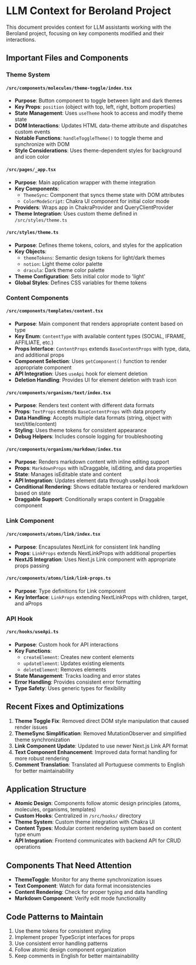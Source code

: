 # LLM Context for Beroland Project

This document provides context for LLM assistants working with the Beroland project, focusing on key components modified and their interactions.

## Important Files and Components

### Theme System

#### `/src/components/molecules/theme-toggle/index.tsx`
- **Purpose**: Button component to toggle between light and dark themes
- **Key Props**: `position` (object with top, left, right, bottom properties)
- **State Management**: Uses `useTheme` hook to access and modify theme state
- **DOM Interactions**: Updates HTML data-theme attribute and dispatches custom events
- **Notable Functions**: `handleToggleTheme()` to toggle theme and synchronize with DOM
- **Style Considerations**: Uses theme-dependent styles for background and icon color

#### `/src/pages/_app.tsx`
- **Purpose**: Main application wrapper with theme integration
- **Key Components**: 
  - `ThemeSync`: Component that syncs theme state with DOM attributes
  - `ColorModeScript`: Chakra UI component for initial color mode
- **Providers**: Wraps app in ChakraProvider and QueryClientProvider
- **Theme Integration**: Uses custom theme defined in `/src/styles/theme.ts`

#### `/src/styles/theme.ts`
- **Purpose**: Defines theme tokens, colors, and styles for the application
- **Key Objects**: 
  - `themeTokens`: Semantic design tokens for light/dark themes
  - `notion`: Light theme color palette
  - `dracula`: Dark theme color palette
- **Theme Configuration**: Sets initial color mode to 'light'
- **Global Styles**: Defines CSS variables for theme tokens

### Content Components

#### `/src/components/templates/content.tsx`
- **Purpose**: Main component that renders appropriate content based on type
- **Key Enum**: `ContentType` with available content types (SOCIAL, IFRAME, AFFILIATE, etc.)
- **Props Interface**: `ContentProps` extends `BaseContentProps` with type, data, and additional props
- **Component Selection**: Uses `getComponent()` function to render appropriate component
- **API Integration**: Uses `useApi` hook for element deletion
- **Deletion Handling**: Provides UI for element deletion with trash icon

#### `/src/components/organisms/text/index.tsx`
- **Purpose**: Renders text content with different data formats
- **Props**: `TextProps` extends `BaseContentProps` with data property
- **Data Handling**: Accepts multiple data formats (string, object with text/title/content)
- **Styling**: Uses theme tokens for consistent appearance
- **Debug Helpers**: Includes console logging for troubleshooting

#### `/src/components/organisms/markdown/index.tsx`
- **Purpose**: Renders markdown content with inline editing support
- **Props**: `MarkdownProps` with isDraggable, isEditing, and data properties
- **State**: Manages isEditable state and content
- **API Integration**: Updates element data through useApi hook
- **Conditional Rendering**: Shows editable textarea or rendered markdown based on state
- **Draggable Support**: Conditionally wraps content in Draggable component

### Link Component

#### `/src/components/atoms/link/index.tsx`
- **Purpose**: Encapsulates NextLink for consistent link handling
- **Props**: `LinkProps` extends NextLinkProps with additional properties
- **NextJS Integration**: Uses Next.js Link component with appropriate props passing

#### `/src/components/atoms/link/link-props.ts`
- **Purpose**: Type definitions for Link component
- **Key Interface**: `LinkProps` extending NextLinkProps with children, target, and aProps

### API Hook

#### `/src/hooks/useApi.ts`
- **Purpose**: Custom hook for API interactions
- **Key Functions**: 
  - `createElement`: Creates new content elements
  - `updateElement`: Updates existing elements
  - `deleteElement`: Removes elements
- **State Management**: Tracks loading and error states
- **Error Handling**: Provides consistent error formatting
- **Type Safety**: Uses generic types for flexibility

## Recent Fixes and Optimizations

1. **Theme Toggle Fix**: Removed direct DOM style manipulation that caused render issues
2. **ThemeSync Simplification**: Removed MutationObserver and simplified theme synchronization
3. **Link Component Update**: Updated to use newer Next.js Link API format
4. **Text Component Enhancement**: Improved data format handling for more robust rendering
5. **Comment Translation**: Translated all Portuguese comments to English for better maintainability

## Application Structure

- **Atomic Design**: Components follow atomic design principles (atoms, molecules, organisms, templates)
- **Custom Hooks**: Centralized in `/src/hooks/` directory
- **Theme System**: Custom theme integration with Chakra UI
- **Content Types**: Modular content rendering system based on content type enum
- **API Integration**: Frontend communicates with backend API for CRUD operations

## Components That Need Attention

- **ThemeToggle**: Monitor for any theme synchronization issues
- **Text Component**: Watch for data format inconsistencies
- **Content Rendering**: Check for proper typing and data handling
- **Markdown Component**: Verify edit mode functionality

## Code Patterns to Maintain

1. Use theme tokens for consistent styling
2. Implement proper TypeScript interfaces for props
3. Use consistent error handling patterns
4. Follow atomic design component organization
5. Keep comments in English for better maintainability
